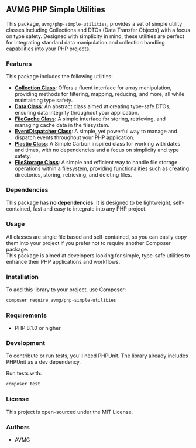 ## AVMG PHP Simple Utilities

This package, `avmg/php-simple-utilities`, provides a set of simple utility classes including Collections and DTOs (Data Transfer Objects) with a focus on type safety. Designed with simplicity in mind, these utilities are perfect for integrating standard data manipulation and collection handling capabilities into your PHP projects.

### Features

This package includes the following utilities:

- **[Collection Class](docs/Collection.md)**: Offers a fluent interface for array manipulation, providing methods for filtering, mapping, reducing, and more, all while maintaining type safety.
- **[Data Class](docs/Data.md)**: An abstract class aimed at creating type-safe DTOs, ensuring data integrity throughout your application.
- **[FileCache Class](docs/FileCache.md)**: A simple interface for storing, retrieving, and managing cache data in the filesystem.
- **[EventDispatcher Class](docs/EventDispatcher.md)**: A simple, yet powerful way to manage and dispatch events throughout your PHP application.
- **[Plastic Class](docs/Plastic.md)**: A Simple Carbon inspired class for working with dates and times, with no dependencies and a focus on simplicity and type safety.
- **[FileStorage Class](docs/FileStorage.md)**: A simple and efficient way to handle file storage operations within a filesystem, providing functionalities such as creating directories, storing, retrieving, and deleting files.

### Dependencies

This package has **no dependenci*e*s**. It is designed to be lightweight, self-contained, fast and easy to integrate into any PHP project.

### Usage

All classes are single file based and self-contained, so you can easily copy them into your project if you prefer not to require another Composer package. <br />
This package is aimed at developers looking for simple, type-safe utilities to enhance their PHP applications and workflows.

### Installation

To add this library to your project, use Composer:

```bash
composer require avmg/php-simple-utilities
```

### Requirements

- PHP 8.1.0 or higher

### Development

To contribute or run tests, you'll need PHPUnit. The library already includes PHPUnit as a dev dependency.

Run tests with:

```bash
composer test
```

### License

This project is open-sourced under the MIT License.

### Authors

- AVMG
